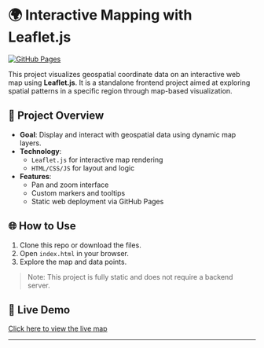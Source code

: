 # 🌍 Interactive Mapping with Leaflet.js

[![GitHub Pages](https://img.shields.io/badge/View%20Live-Demo-green?style=flat-square&logo=github)](https://maiminhhh.github.io/leaflet-map-project/)

This project visualizes geospatial coordinate data on an interactive web map using **Leaflet.js**. It is a standalone frontend project aimed at exploring spatial patterns in a specific region through map-based visualization.

## 📌 Project Overview
- **Goal**: Display and interact with geospatial data using dynamic map layers.
- **Technology**:
  - `Leaflet.js` for interactive map rendering
  - `HTML/CSS/JS` for layout and logic
- **Features**:
  - Pan and zoom interface
  - Custom markers and tooltips
  - Static web deployment via GitHub Pages


## 🌐 How to Use
1. Clone this repo or download the files.
2. Open `index.html` in your browser.
3. Explore the map and data points.

> Note: This project is fully static and does not require a backend server.

## 🔗 Live Demo
[Click here to view the live map](https://YOUR_USERNAME.github.io/leaflet-map-project/)

---
